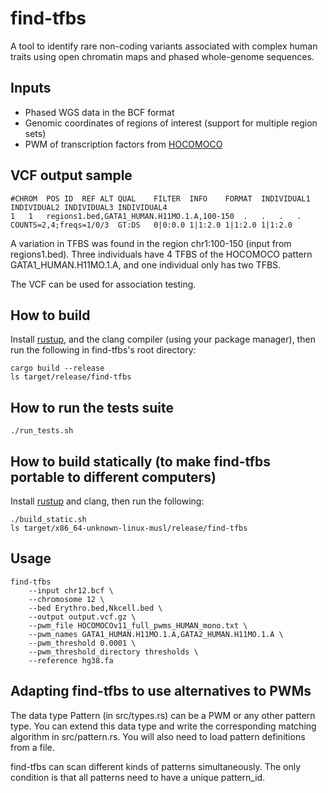 # find-tfbs

A tool to identify rare non-coding variants associated with complex human traits using open chromatin maps and phased whole-genome sequences.

## Inputs

- Phased WGS data in the BCF format
- Genomic coordinates of regions of interest (support for multiple region sets)
- PWM of transcription factors from [HOCOMOCO](https://hocomoco11.autosome.ru)

## VCF output sample

```
#CHROM	POS	ID	REF	ALT	QUAL	FILTER	INFO	FORMAT	INDIVIDUAL1	INDIVIDUAL2	INDIVIDUAL3	INDIVIDUAL4
1	1	regions1.bed,GATA1_HUMAN.H11MO.1.A,100-150	.	.	.	.	COUNTS=2,4;freqs=1/0/3	GT:DS	0|0:0.0	1|1:2.0	1|1:2.0	1|1:2.0
```

A variation in TFBS was found in the region chr1:100-150 (input from regions1.bed). Three individuals have 4 TFBS of the HOCOMOCO pattern GATA1_HUMAN.H11MO.1.A, and one individual only has two TFBS.

The VCF can be used for association testing.

## How to build

Install [rustup](https://www.rust-lang.org/tools/install), and the clang compiler (using your package manager), then run the following in find-tfbs's root directory:

```console
cargo build --release
ls target/release/find-tfbs
```

## How to run the tests suite

```console
./run_tests.sh
```

## How to build statically (to make find-tfbs portable to different computers)

Install [rustup](https://www.rust-lang.org/tools/install) and clang, then run the following:

```console
./build_static.sh
ls target/x86_64-unknown-linux-musl/release/find-tfbs
```

## Usage

```console
find-tfbs
    --input chr12.bcf \
    --chromosome 12 \
    --bed Erythro.bed,Nkcell.bed \
    --output output.vcf.gz \
    --pwm_file HOCOMOCOv11_full_pwms_HUMAN_mono.txt \
    --pwm_names GATA1_HUMAN.H11MO.1.A,GATA2_HUMAN.H11MO.1.A \
    --pwm_threshold 0.0001 \
    --pwm_threshold_directory thresholds \
    --reference hg38.fa
```


## Adapting find-tfbs to use alternatives to PWMs

The data type Pattern (in src/types.rs) can be a PWM or any other pattern type. You can extend this data type and write the corresponding matching algorithm in src/pattern.rs. You will also need to load pattern definitions from a file.

find-tfbs can scan different kinds of patterns simultaneously. The only condition is that all patterns need to have a unique pattern\_id.
